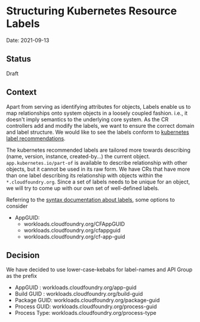 # Structuring Kubernetes Resource Labels

Date: 2021-09-13

## Status

Draft

## Context

Apart from serving as identifying attributes for objects, Labels enable us to map relationships onto system objects in a loosely coupled fashion.
i.e., it doesn't imply semantics to the underlying core system. As the CR controllers add and modify the labels,  we want to ensure the correct domain and label structure. 
We would like to see the labels conform to [kubernetes label recommendations](https://kubernetes.io/docs/concepts/overview/working-with-objects/common-labels/).

The kubernetes recommended labels are tailored more towards describing (name, version, instance, created-by...) the current object. 
`app.kubernetes.io/part-of` is available to describe relationship with other objects, but it cannot be used in its raw form.
We have CRs that have more than one label describing its relationship with objects within the `*.cloudfoundry.org`. 
Since a set of labels needs to be unique for an object, we will try to come up with our own set of well-defined labels.

Referring to the [syntax documentation about labels](https://kubernetes.io/docs/concepts/overview/working-with-objects/labels/), some options to consider

- AppGUID: 
    - workloads.cloudfoundry.org/CFAppGUID
    - workloads.cloudfoundry.org/cfappguid
    - workloads.cloudfoundry.org/cf-app-guid
    
## Decision

We have decided to use lower-case-kebabs for label-names and API Group as the prefix 

- AppGUID     : workloads.cloudfoundry.org/app-guid
- Build GUID  : workloads.cloudfoundry.org/build-guid
- Package GUID: workloads.cloudfoundry.org/package-guid
- Process GUID: workloads.cloudfoundry.org/process-guid
- Process Type: workloads.cloudfoundry.org/process-type

